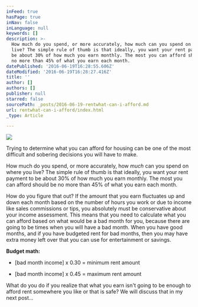 ```yaml
---
inFeed: true
hasPage: true
inNav: false
inLanguage: null
keywords: []
description: >-
  How much do you spend, or more accurately, how much can you spend on where you
  live? The simple rule of thumb is that ideally, you want your rent payment to
  be about 30% of how much you earn monthly. The most you can afford should be
  no more than 45% of what you earn each month.
datePublished: '2016-06-19T16:28:55.606Z'
dateModified: '2016-06-19T16:28:27.416Z'
title: ''
author: []
authors: []
publisher: null
starred: false
sourcePath: _posts/2016-06-19-rentwhat-can-i-afford.md
url: rentwhat-can-i-afford/index.html
_type: Article

---
```

![](https://the-grid-user-content.s3-us-west-2.amazonaws.com/bad71352-8251-4a7b-b442-38ea2a1b7c01.png)

Trying to determine what you can afford for housing can be one of the most difficult and sobering decisions you will have to make.

How much do you spend, or more accurately, how _much_ can you spend on where you live? The simple rule of thumb is that ideally, you want your rent payment to be about 30% of how much you earn monthly. The most you can afford should be no more than 45% of what you earn each month.

How do you figure that out? If the amount that you earn fluctuates up and down each month based on the number of hours you work or due to income like sales commissions or tips, you absolutely must be conservative about your income assessment. This means that you need to calculate what you can afford based on what would be a bad month for you, because there are going to be times when you will have a bad month. When you have good months, and if you have budgeted rent for bad months, then you may have extra money left over that you can use for entertainment or savings.

**Budget math:**

* \[bad month income\] x 0.30 = minimum rent amount

* \[bad month income\] x 0.45 = maximum rent amount

What do you do if you realize that what you earn isn't going to be enough to afford rent somewhere you like or that is safe? We will discuss that in my next post...